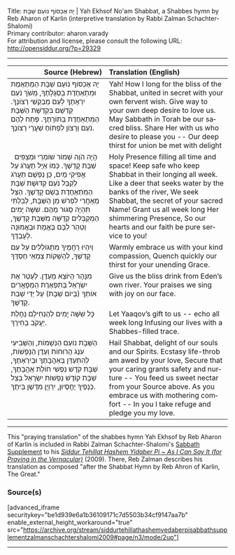 <html>
<head></head>
<body>
Title: יָהּ אֶכְסוֹף נוֹעַם שַׁבָּת | Yah Ekhsof No'am Shabbat, a Shabbes hymn by Reb Aharon of Karlin (interpretive translation by Rabbi Zalman Schachter-Shalomi)<br />
Primary contributor: aharon.varady<br />
For attribution and license, please consult the following URL: <a href="http://opensiddur.org/?p=29329">http://opensiddur.org/?p=29329</a>
<p />
<hr />

<table style="margin-left: auto;margin-right: auto;" class="draggable">
<thead><tr><th id="x" style="text-align: right;">Source (Hebrew)</th><th style="text-align: left;">Translation (English)</th></tr></thead>
<tbody>
<tr><td style="vertical-align:top;">
<div class="liturgy" lang="he">
יָהּ אֶכְסוֹף 
נוֹעַם שַׁבָּת 
הֵמֵתְאֶמֶת וּמִתְאַחֶדֶת 
בְסְגֻלָתֶךָ, 
מְשֹׁךְ נֹעַם 
יִרְאָתֶךָ 
לְעַם מְבַקְשֵׁי 
רְצוֹנֶךָ. 
קַדְשֵׁם בִּקְדֻשַּׁת הַשַּׁבָּת 
הַמִּתְאַחֶדֶת בְּתוֹרָתֶךָ. 
פְּתַח לָהֶם נֹעַם 
וְרָצוֹן לִפְתּוֹחַ שַׁעֲרֵי רְצוֹנֶךָ. 
</span></div></td>
 
<td style="vertical-align:top;">
<div class="english" lang="en">
Yah! How I long for 
the bliss of the Shabbat, 
united in secret 
with your own fervent wish.
Give way to your own 
deep desire to love us.
May Sabbath in Torah 
be our sacred bliss.
Share Her with us 
who desire to please you --
Our deep thirst for union 
be met with delight
</div></td></tr>


<tr><td style="vertical-align:top;">
<div class="liturgy" lang="he">
&nbsp;
הָיָה הֹוֶה 
שְׁמוֹר שׁוֹמְרֵי וּמְצַפִּים 
שַׁבַּת קָדְשֶׁךָ. 
כְּמוֹ אַיָּל תַעֲרֹג 
עַל אֲפִיקֵי מָיִם, כֵּן נַפְשָׁם תַּעֲרֹג לְקַבֵּל נֹעַם 
קְדוּשָׁת שַׁבָּת הַמִּתְאַחֶדֶת 
בְּשֵׁם קָדְשֶׁךָ. 
הַצֵּל מְאַחֲרֵי לִפְרשׁ מִן הַשַּׁבָּת, 
לְבִלְתִּי תִּהְיֶה סָגוּר מֵהֶם. 
שִׁשָּׁה יָמִים הַמְקַבְּלִים קְדֻשָּׁה מִשַּׁבַּת קָדְשֶׁךָ, 
וְטַהֵר לִבָּם בֶּאֱמֶת וּבֶאֱמוּנָה לְעָבְדֶּךָ. 
</span></div></td>
 
<td style="vertical-align:top;">
<div class="english" lang="en">
Holy Presence 
filling all time and space!
Keep safe who keep Shabbat 
in their longing all week.
Like a deer that seeks water 
by the banks of the river,
We seek Shabbat, the secret 
of your sacred Name!
Grant us all week long 
Her shimmering Presence,
So our hearts and our faith 
be pure service to you!
</div></td></tr>


<tr><td style="vertical-align:top;">
<div class="liturgy" lang="he">
וְיִהְיוּ רַחֲמֶיךָ 
מִתְגּוֹלְלִים 
עַל עַם קָדְשֶׁךָ, 
לְהַשְׁקוֹת צְמֵאֵי חַסְדֶּךָ 
</span></div></td>
 
<td style="vertical-align:top;">
<div class="english" lang="en">
Warmly embrace us 
with your kind compassion,
Quench quickly our thirst 
for your unending Grace.
</div></td></tr>


<tr><td style="vertical-align:top;">
<div class="liturgy" lang="he">
מִנָּהָר 
הַיּוֹצֵא מֵעֵדֶן. 
לְעַטֵר אֶת יִשְׂרָאֵל 
בְּתִפְאֶרֶת הַמְפָאֲרִים 
אוֹתְךָ (בְּיוֹם שַׁבָּת) עַל יְדֵי שַׁבַּת קָדְשֶׁךָ. 
</span></div></td>
 
<td style="vertical-align:top;">
<div class="english" lang="en">
Give us the bliss drink 
from Eden’s own river.
Your praises we sing 
with joy on our face.
</div></td></tr>


<tr><td style="vertical-align:top;">
<div class="liturgy" lang="he">
כָּל שִׁשָּׁה יָמִים 
לְהַנְחִילָם 
נַחֲלַת יַעֲקֹב 
בְּחִירֶךָ. 
</span></div></td>
 
<td style="vertical-align:top;">
<div class="english" lang="en">
Let Yaaqov’s gift to us -- 
echo all week long
Infusing our lives 
with a Shabbes-f​illed trace.
</div></td></tr>


<tr><td style="vertical-align:top;">
<div class="liturgy" lang="he">
הַשַּׁבָּת נוֹעַם 
הַנְּשָׁמוֹת, 
וְהַשְּׁבִיעִי עֹנֶג הָרוּחוֹת וְעֵדֶן הַנְּפָשׁוֹת, 
לְהִתְעַדֵּן בְּאַהֲבָתֶךָ וּבְיִרְאָתֶךָ, 
שַׁבָּת קֹדֶשׁ נַפְשִׁי 
חוֹלַת אַהֲבָתֶךָ, 
שַׁבָּת קוֹדֶשׁ 
נַפְשׁוֹת יִשְׂרָאֵל 
בְּצֵל כְּנָפֶיךָ 
יֶחֱסָיוּן, 
יִרְוְיֻן מִדֶּשֶׁן 
בֵּיתֶךָ. 
</span></div></td>
 
<td style="vertical-align:top;">
<div class="english" lang="en">
Hail Shabbat, delight 
of our souls and our Spirits.
Ecstasy life-throb 
am awed by your love,
Secure that your caring 
grants safety and nurture --
You feed us sweet nectar 
from your Source above.
As you embrace us 
with mothering comfort --
In you I take refuge 
and pledge you my love.
</div></td></tr>
</tbody></table>

<hr />

This "praying translation" of  the shabbes hymn Yah Ekhsof by Reb Aharon of Karlin is included in Rabbi Zalman Schachter-Shalomi's <a href="http://opensiddur.org/?p=29177">Sabbath Supplement</a> to his <em><a href="http://opensiddur.org/?p=177">Siddur Tehillat Hashem Yidaber Pi ~ As I Can Say It (for Praying in the Vernacular)</a></em> (2009). There, Reb Zalman describes his translation as composed "after the Shabbat Hymn by Reb Ahron of Karlin, The Great."

<h3>Source(s)</h3>

[advanced_iframe securitykey="be1d939e6a1b36109171c7d5503b34cf9147aa7b" enable_external_height_workaround="true" src="https://archive.org/stream/siddurtehillathashemyedaberpisabbathsupplementzalmanschachtershalomi2009#page/n3/mode/2up"]

<hr />

&nbsp;
</body>
</html>